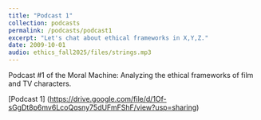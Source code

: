 ```yaml
---
title: "Podcast 1"
collection: podcasts
permalink: /podcasts/podcast1
excerpt: "Let's chat about ethical frameworks in X,Y,Z."
date: 2009-10-01
audio: ethics_fall2025/files/strings.mp3
---
```


Podcast #1 of the Moral Machine: Analyzing the ethical frameworks of film and TV characters.

[Podcast 1] (https://drive.google.com/file/d/1Of-sGgDt8p6mv6LcoQqsny75dUFmFShF/view?usp=sharing)
